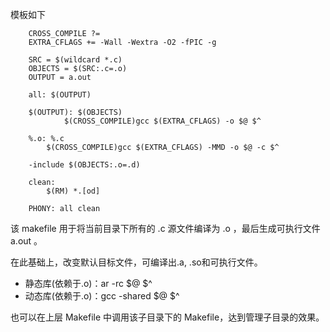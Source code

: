 
模板如下
```make
    CROSS_COMPILE ?= 
    EXTRA_CFLAGS += -Wall -Wextra -O2 -fPIC -g

    SRC = $(wildcard *.c)
    OBJECTS = $(SRC:.c=.o)
    OUTPUT = a.out

    all: $(OUTPUT)

    $(OUTPUT): $(OBJECTS)
            $(CROSS_COMPILE)gcc $(EXTRA_CFLAGS) -o $@ $^

    %.o: %.c
        $(CROSS_COMPILE)gcc $(EXTRA_CFLAGS) -MMD -o $@ -c $^
        
    -include $(OBJECTS:.o=.d)

    clean:
        $(RM) *.[od] 

    PHONY: all clean
```

该 makefile 用于将当前目录下所有的 .c 源文件编译为 .o ，最后生成可执行文件 a.out 。

在此基础上，改变默认目标文件，可编译出.a, .so和可执行文件。
- 静态库(依赖于.o)：ar -rc $@ $^
- 动态库(依赖于.o)：gcc -shared $@ $^

也可以在上层 Makefile 中调用该子目录下的 Makefile，达到管理子目录的效果。

